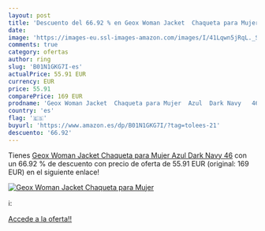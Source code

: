 ```yaml
---
layout: post
title: 'Descuento del 66.92 % en Geox Woman Jacket  Chaqueta para Mujer  '
date: 
image: 'https://images-eu.ssl-images-amazon.com/images/I/41Lqwn5jRqL._SL200_.jpg'
comments: true
category: ofertas
author: ring
slug: 'B01N1GKG7I-es'
actualPrice: 55.91 EUR
currency: EUR
price: 55.91
comparePrice: 169 EUR
prodname: 'Geox Woman Jacket  Chaqueta para Mujer  Azul  Dark Navy   46'
country: 'es'
flag: '🇪🇸'
buyurl: 'https://www.amazon.es/dp/B01N1GKG7I/?tag=tolees-21'
descuento: '66.92'
---
```


Tienes [Geox Woman Jacket  Chaqueta para Mujer  Azul  Dark Navy   46](https://www.amazon.es/dp/B01N1GKG7I/?tag=tolees-21) con un 66.92 % de descuento con precio de oferta de 55.91 EUR (original: 169 EUR) en el siguiente enlace!

[![Geox Woman Jacket  Chaqueta para Mujer  ](https://images-eu.ssl-images-amazon.com/images/I/41Lqwn5jRqL._SL200_.jpg)](https://www.amazon.es/dp/B01N1GKG7I/?tag=tolees-21)

ℹ️:


[Accede a la oferta!!](https://www.amazon.es/dp/B01N1GKG7I/?tag=tolees-21)
